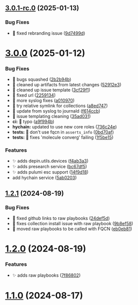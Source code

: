 ## [3.0.1-rc.0](https://github.com/deeep-network/bedrock/compare/v3.0.0...v3.0.1-rc.0) (2025-01-13)


### Bug Fixes

* :bug: fixed rebranding issue ([9d7499d](https://github.com/deeep-network/bedrock/commit/9d7499d40bac1b22e81f58d259a3656b2c45116c))



# [3.0.0](https://github.com/deeep-network/bedrock/compare/v1.2.1...v3.0.0) (2025-01-12)


### Bug Fixes

* :bug: bugs squashed ([2b2b94b](https://github.com/deeep-network/bedrock/commit/2b2b94bb52a46fe8a783fd149404e27beb1a3262))
* :bug: cleaned up artifacts from latest changes ([52912e3](https://github.com/deeep-network/bedrock/commit/52912e384634acc768bf9e997cb3e327e816cb69))
* :bug: cleaned up issue template ([3cf29f1](https://github.com/deeep-network/bedrock/commit/3cf29f129425726f3c4f3750e46137dd5feb56d6))
* :bug: fixed url ([2259134](https://github.com/deeep-network/bedrock/commit/22591340a1662cc28a588ffef4343579f480cead))
* :bug: more syslog fixes ([a010970](https://github.com/deeep-network/bedrock/commit/a0109709b38e29394bb2a53cea3f1fcccb3b4ec7))
* :bug: try relative symlink for collections ([a8ed747](https://github.com/deeep-network/bedrock/commit/a8ed74771436a2879060342e4348351503d9f6b7))
* :bug: update from syslog to journald ([f614ccb](https://github.com/deeep-network/bedrock/commit/f614ccb90b30a670bd25281f8cad906f5b1192a6))
* :memo: issue templating cleaning ([35ad031](https://github.com/deeep-network/bedrock/commit/35ad031e1bd9498d35d127d1377e859a403bb1bc))
* **ci:** :bug: typo ([a9f994b](https://github.com/deeep-network/bedrock/commit/a9f994b8190d7447b7111c307ea6ec2546ad68d6))
* **hychain:** updated to use new core roles ([736c24e](https://github.com/deeep-network/bedrock/commit/736c24e9de88337ea3e31cd44685c415216074f8))
* **tests:** :bug: don't use fqcn in `asserts_info` ([0bd70af](https://github.com/deeep-network/bedrock/commit/0bd70af9d58ba52bee84dd720a120fc5ca967eec))
* **tests:** :bug: fixes 'molecule converg' failing ([1f5be15](https://github.com/deeep-network/bedrock/commit/1f5be159d3b90c1c83d8e40a4ef70552f407ba61))


### Features

* :sparkles: adds depin.utils.devices ([f4ab3a3](https://github.com/deeep-network/bedrock/commit/f4ab3a3e2b3207b910d164cd2b719fd718d87c64))
* :sparkles: adds presearch service ([bc67df5](https://github.com/deeep-network/bedrock/commit/bc67df596db865f9ec3469e81b410a7d1e1bfab0))
* :sparkles: adds pulumi esc support ([14f9d18](https://github.com/deeep-network/bedrock/commit/14f9d1873a2a48915a08694e61e22285152cf547))
* add hychain service ([5ab0203](https://github.com/deeep-network/bedrock/commit/5ab0203e253ec72dad4aaf6c80ccf16df1f2e1d0))



## [1.2.1](https://github.com/deeep-network/bedrock/compare/v1.2.0...v1.2.1) (2024-08-19)


### Bug Fixes

* :bug: fixed github links to raw playbooks ([24def5d](https://github.com/deeep-network/bedrock/commit/24def5d0e82bbe592ae4497b403b6ea02657d943))
* :bug: fixes collection install issue with raw playbook ([9b8ef58](https://github.com/deeep-network/bedrock/commit/9b8ef58f1028d4e87a3e28419d45829ff7496057))
* :bug: moved raw playbooks to be called with FQCN ([eb0eb81](https://github.com/deeep-network/bedrock/commit/eb0eb8138746fb6bd76d6b831926ba6f6b17ed7d))



# [1.2.0](https://github.com/deeep-network/bedrock/compare/v1.1.0...v1.2.0) (2024-08-19)


### Features

* :sparkles: adds raw playbooks ([7f86802](https://github.com/deeep-network/bedrock/commit/7f868027a6e41d7f2541ccd16afce51057214c47))



# [1.1.0](https://github.com/deeep-network/bedrock/compare/v1.0.0...v1.1.0) (2024-08-17)



